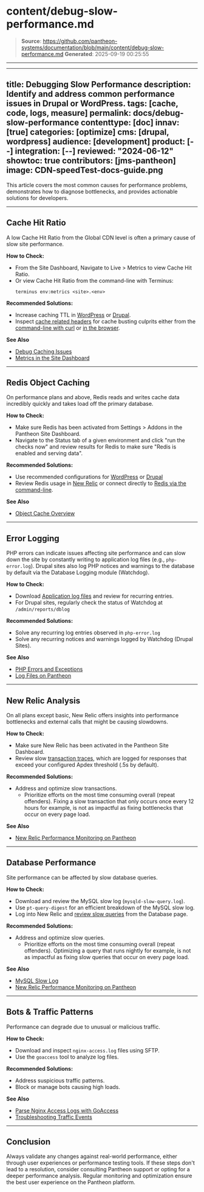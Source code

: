 # content/debug-slow-performance.md

> **Source**: https://github.com/pantheon-systems/documentation/blob/main/content/debug-slow-performance.md
> **Generated**: 2025-09-19 00:25:55

---

---
title: Debugging Slow Performance
description: Identify and address common performance issues in Drupal or WordPress.
tags: [cache, code, logs, measure]
permalink: docs/debug-slow-performance
contenttype: [doc]
innav: [true]
categories: [optimize]
cms: [drupal, wordpress]
audience: [development]
product: [--]
integration: [--]
reviewed: "2024-06-12"
showtoc: true
contributors: [jms-pantheon]
image: CDN-speedTest-docs-guide.png
---

This article covers the most common causes for performance problems, demonstrates how to diagnose bottlenecks, and provides actionable solutions for developers.
___
## Cache Hit Ratio
A low Cache Hit Ratio <Popover title="Cache Hit Ratio" content="Serving requests from cache rather than by the CMS allows visitors to experience a faster response and removes load from the site's server resources. <a href='/metrics#cache-hit-ratio'> Read more</a>." />  from the Global CDN level is often a primary cause of slow site performance.

**How to Check:**
- From the Site Dashboard, Navigate to Live > Metrics to view Cache Hit Ratio.
- Or view Cache Hit Ratio from the command-line with Terminus:
  ```bash{promptUser: user}
  terminus env:metrics <site>.<env>
  ```

**Recommended Solutions:**
- Increase caching TTL in [WordPress](/guides/wordpress-configurations/wordpress-cache-plugin#pantheon-page-cache-plugin-configuration) or [Drupal](/drupal-cache#caching).
- Inspect [cache related headers](/debug-cache/#cache-related-headers) for cache busting culprits either from the [command-line with curl](/debug-cache#debug-caching-issues) or [in the browser](/guides/global-cdn/test-global-cdn-caching/#test-global-cdn-with-browser-headers).

**See Also**
- [Debug Caching Issues](/debug-cache)
- [Metrics in the Site Dashboard](/metrics#cache-hit-ratio)
___

## Redis Object Caching
On performance plans and above, Redis reads and writes cache data incredibly quickly and takes load off the primary database.

**How to Check:**
- Make sure Redis has been activated from Settings > Addons in the Pantheon Site Dashboard.
- Navigate to the Status tab of a given environment and click "run the checks now" and review results for Redis to make sure "Redis is enabled and serving data".

**Recommended Solutions:**
- Use recommended configurations for [WordPress](/object-cache/wordpress) or [Drupal](/object-cache/drupal)  
- Review Redis usage in [New Relic](/guides/new-relic) or connect directly to [Redis via the command-line](/object-cache/cli).

**See Also**
- [Object Cache Overview](/object-cache)
___

## Error Logging
PHP errors can indicate issues affecting site performance and can slow down the site by constantly writing to application log files (e.g., `php-error.log`). Drupal sites also log PHP notices and warnings to the database by default via the Database Logging module (Watchdog).

**How to Check:**
- Download [Application log files](/guides/logs-pantheon/access-logs#application-log-files) and review for recurring entries.
- For Drupal sites, regularly check the status of Watchdog at `/admin/reports/dblog`

**Recommended Solutions:**
- Solve any recurring log entries observed in `php-error.log`
- Solve any recurring notices and warnings logged by Watchdog (Drupal Sites).

**See Also**
- [PHP Errors and Exceptions](/guides/php/php-errors)
- [Log Files on Pantheon](/guides/logs-pantheon)
___

## New Relic Analysis
On all plans except basic, New Relic offers insights into performance bottlenecks and external calls that might be causing slowdowns.

**How to Check:**
- Make sure New Relic has been activated in the Pantheon Site Dashboard.
- Review slow [transaction traces](https://docs.newrelic.com/docs/apm/transactions/transaction-traces/introduction-transaction-traces/), which are logged for responses that exceed your configured Apdex threshold (.5s by default).

**Recommended Solutions:**
- Address and optimize slow transactions.
  - Prioritize efforts on the most time consuming overall (repeat offenders). Fixing a slow transaction that only occurs once every 12 hours for example, is not as impactful as fixing bottlenecks that occur on every page load.

**See Also**
- [New Relic Performance Monitoring on Pantheon](/guides/new-relic)
___
## Database Performance
Site performance can be affected by slow database queries.

**How to Check:**
- Download and review the MySQL slow log (`mysqld-slow-query.log`).
- Use `pt-query-digest` for an efficient breakdown of the MySQL slow log.
- Log into New Relic and [review slow queries](https://docs.newrelic.com/docs/apm/apm-ui-pages/monitoring/view-slow-query-details/) from the Database page.

**Recommended Solutions:**
- Address and optimize slow queries.
  - Prioritize efforts on the most time consuming overall (repeat offenders). Optimizing a query that runs nightly for example, is not as impactful as fixing slow queries that occur on every page load.

**See Also**
- [MySQL Slow Log](/guides/mariadb-mysql/mysql-slow-log)
- [New Relic Performance Monitoring on Pantheon](/guides/new-relic)

___

## Bots & Traffic Patterns
Performance can degrade due to unusual or malicious traffic.

**How to Check:**
- Download and inspect `nginx-access.log` files using SFTP.
- Use the `goaccess` tool to analyze log files.

**Recommended Solutions:**
- Address suspicious traffic patterns.
- Block or manage bots causing high loads.

**See Also**
- [Parse Nginx Access Logs with GoAccess](/guides/logs-pantheon/nginx-access-logs)
- [Troubleshooting Traffic Events](/guides/account-mgmt/traffic/remedy)
___



## Conclusion

Always validate any changes against real-world performance, either through user experiences or performance testing tools. If these steps don't lead to a resolution, consider consulting Pantheon support or opting for a deeper performance analysis. Regular monitoring and optimization ensure the best user experience on the Pantheon platform.
